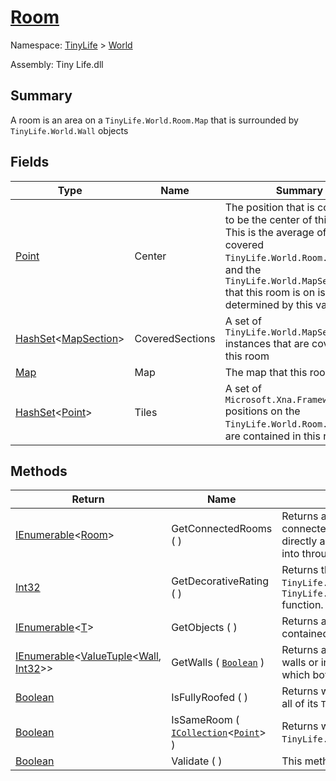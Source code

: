 # [Room](./Room.md)

Namespace: [TinyLife]() > [World]()

Assembly: Tiny Life.dll

## Summary
A room is an area on a `TinyLife.World.Room.Map` that is surrounded by `TinyLife.World.Wall` objects

## Fields

| Type | Name | Summary | 
| --- | --- | --- | 
| [Point](./Room.md) | Center | The position that is considered to be the center of this room.  This is the average of all of its covered `TinyLife.World.Room.Tiles`, and the `TinyLife.World.MapSection` that this room is on is determined by this value. | 
| [HashSet](https://docs.microsoft.com/en-us/dotnet/api/System.Collections.Generic.HashSet-1)\<[MapSection](./MapSection.md)> | CoveredSections | A set of `TinyLife.World.MapSection` instances that are covered by this room | 
| [Map](./Map.md) | Map | The map that this room is on | 
| [HashSet](https://docs.microsoft.com/en-us/dotnet/api/System.Collections.Generic.HashSet-1)\<[Point](./Room.md)> | Tiles | A set of `Microsoft.Xna.Framework.Point` positions on the `TinyLife.World.Room.Map` that are contained in this room | 


## Methods

| Return | Name | Summary | 
| --- | --- | --- | 
| [IEnumerable](https://docs.microsoft.com/en-us/dotnet/api/System.Collections.Generic.IEnumerable-1)\<[Room](./Room.md)> | GetConnectedRooms (  ) | Returns a set of `TinyLife.World.Room` objects which are connected to this room.  A connected room is a room that is directly adjacent, and that a `TinyLife.Objects.Person` can walk into through an `TinyLife.World.Opening`. | 
| [Int32](https://docs.microsoft.com/en-us/dotnet/api/System.Int32) | GetDecorativeRating (  ) | Returns the combined decorative rating of all of the `TinyLife.Objects.Furniture` in this room.  This method uses the `TinyLife.Objects.FurnitureType.TypeSettings.DecorativeRating` function. | 
| [IEnumerable](./Room.md)\<[T](./Room.md)> | GetObjects (  ) | Returns all of the `TinyLife.Objects.MapObject` instances that are contained in this room | 
| [IEnumerable](https://docs.microsoft.com/en-us/dotnet/api/System.Collections.Generic.IEnumerable-1)\<[ValueTuple](https://docs.microsoft.com/en-us/dotnet/api/System.ValueTuple-2)\<[Wall](./Wall.md), [Int32](https://docs.microsoft.com/en-us/dotnet/api/System.Int32)>> | GetWalls ( [`Boolean`](https://docs.microsoft.com/en-us/dotnet/api/System.Boolean) ) | Returns all of the `TinyLife.World.Wall` instances that are border walls or internal walls of this room.  An internal wall is a wall for which both sides are contained in the room, rather than just one. | 
| [Boolean](https://docs.microsoft.com/en-us/dotnet/api/System.Boolean) | IsFullyRoofed (  ) | Returns whether or not this room has a `TinyLife.World.Roof` on all of its `TinyLife.World.Room.Tiles` | 
| [Boolean](https://docs.microsoft.com/en-us/dotnet/api/System.Boolean) | IsSameRoom ( [`ICollection`](https://docs.microsoft.com/en-us/dotnet/api/System.Collections.Generic.ICollection-1)\<[`Point`](./Room.md)> ) | Returns whether this room has the same covered `TinyLife.World.Room.Tiles` as the given collection | 
| [Boolean](https://docs.microsoft.com/en-us/dotnet/api/System.Boolean) | Validate (  ) | This method is called when this object is loaded from disk. | 


